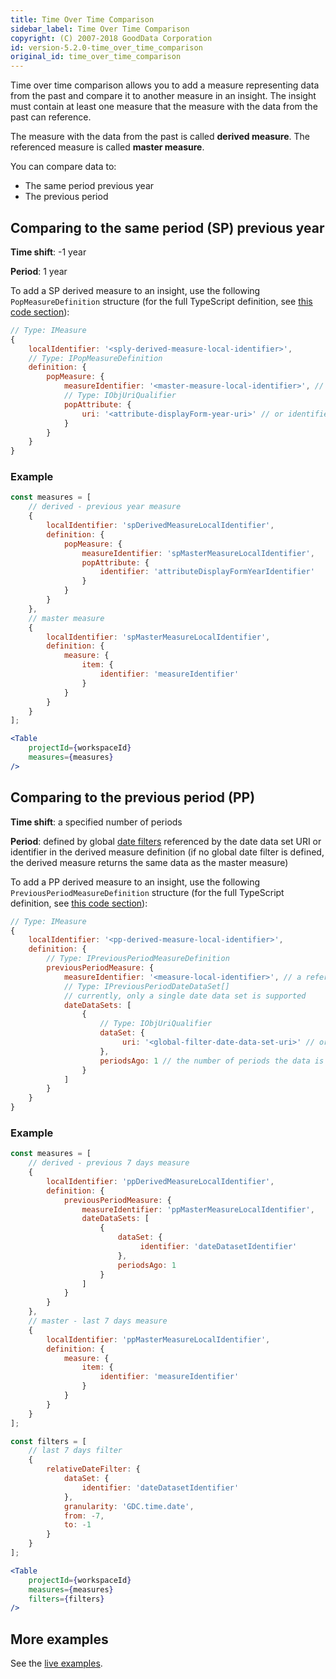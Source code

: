 ```yaml
---
title: Time Over Time Comparison
sidebar_label: Time Over Time Comparison
copyright: (C) 2007-2018 GoodData Corporation
id: version-5.2.0-time_over_time_comparison
original_id: time_over_time_comparison
---
```


[comment]: <> (Reconsider location of this article, it really does not belong to the dev tips.)

Time over time comparison allows you to add a measure representing data from the past and compare it to another measure in an insight. The insight must contain at least one measure that the measure with the data from the past can reference.

The measure with the data from the past is called **derived measure**. The referenced measure is called **master measure**.

You can compare data to:
* The same period previous year
* The previous period

## Comparing to the same period (SP) previous year
 
**Time shift**: -1 year

**Period**: 1 year
 
To add a SP derived measure to an insight, use the following `PopMeasureDefinition` structure (for the full TypeScript definition, see [this code section](https://github.com/gooddata/gooddata-typings/blob/v2.3.0/src/AFM.ts#L42)):
 
 ```javascript
// Type: IMeasure 
{        
     localIdentifier: '<sply-derived-measure-local-identifier>',
     // Type: IPopMeasureDefinition
     definition: { 
         popMeasure: {
             measureIdentifier: '<master-measure-local-identifier>', // a reference to localIdentifier of the master measure
             // Type: IObjUriQualifier
             popAttribute: { 
                 uri: '<attribute-displayForm-year-uri>' // or identifier: '<attribute-displayForm-year-identifier>', defines both shift and period, currently supports a year only
             }
         }
     }
 }
 ```

### Example

```jsx
const measures = [
    // derived - previous year measure
    {
        localIdentifier: 'spDerivedMeasureLocalIdentifier',
        definition: {
            popMeasure: {
                measureIdentifier: 'spMasterMeasureLocalIdentifier',
                popAttribute: {
                    identifier: 'attributeDisplayFormYearIdentifier'
                }
            }
        }
    },
    // master measure
    {
        localIdentifier: 'spMasterMeasureLocalIdentifier',
        definition: {
            measure: {
                item: {
                    identifier: 'measureIdentifier'
                }
            }
        }
    }
];

<Table
    projectId={workspaceId}
    measures={measures}
/>
```  
 
## Comparing to the previous period (PP)

**Time shift**: a specified number of periods

**Period**: defined by global [date filters](filter_visual_components.html#date-filter) referenced by the date data set URI or identifier in the derived measure definition (if no global date filter is defined, the derived measure returns the same data as the master measure)

To add a PP derived measure to an insight, use the following `PreviousPeriodMeasureDefinition` structure  (for the full TypeScript definition, see [this code section](https://github.com/gooddata/gooddata-typings/blob/v2.3.0/src/AFM.ts#L46)):

```javascript
// Type: IMeasure 
{        
    localIdentifier: '<pp-derived-measure-local-identifier>',
    definition: {
        // Type: IPreviousPeriodMeasureDefinition
        previousPeriodMeasure: { 
            measureIdentifier: '<measure-local-identifier>', // a reference to localIdentifier of the master measure    
            // Type: IPreviousPeriodDateDataSet[]
            // currently, only a single date data set is supported
            dateDataSets: [
                {    
                    // Type: IObjUriQualifier
                    dataSet: { 
                         uri: '<global-filter-date-data-set-uri>' // or identifier: '<global-filter-date-data-set-identifier>'
                    },
                    periodsAgo: 1 // the number of periods the data is shifted back to, currently only the value "1" is supported
                }       
            ]
        }
    }
}
````

### Example

```jsx
const measures = [
    // derived - previous 7 days measure
    {
        localIdentifier: 'ppDerivedMeasureLocalIdentifier',
        definition: {
            previousPeriodMeasure: { 
                measureIdentifier: 'ppMasterMeasureLocalIdentifier',
                dateDataSets: [ 
                    {    
                        dataSet: {
                             identifier: 'dateDatasetIdentifier'
                        },
                        periodsAgo: 1 
                    }       
                ]
            }
        }
    },
    // master - last 7 days measure
    {
        localIdentifier: 'ppMasterMeasureLocalIdentifier',
        definition: {
            measure: {
                item: {
                    identifier: 'measureIdentifier'
                }
            }
        }
    }
];

const filters = [
    // last 7 days filter
    {
        relativeDateFilter: {
            dataSet: {
                identifier: 'dateDatasetIdentifier'
            },
            granularity: 'GDC.time.date',
            from: -7, 
            to: -1  
        }
    }
];

<Table
    projectId={workspaceId}
    measures={measures}
    filters={filters}
/>
```  

## More examples

See the [live examples](https://gooddata-examples.herokuapp.com/time-over-time-comparison).
